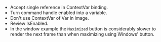 * Accept single reference in ContextVar binding.
* Turn command handle enabled into a variable.
* Don't use ContextVar of Var in image.
* Review IsEnabled.
* In the window example the `Maximized` button is considerably slower to render the next frame than when maximizing using Windows' button.